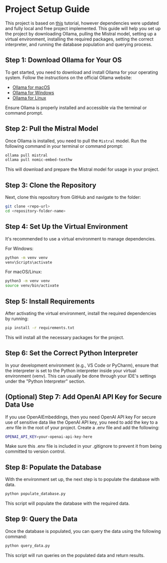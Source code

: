 # Project Setup Guide

This project is based on [this](https://www.youtube.com/watch?v=2TJxpyO3ei4&t=932s) tutorial, however dependencies were updated and fully local and free project implemented.
This guide will help you set up the project by downloading Ollama, pulling the Mistral model, setting up a virtual environment, installing the required packages, setting the correct interpreter, and running the database population and querying process.

## Step 1: Download Ollama for Your OS

To get started, you need to download and install Ollama for your operating system. Follow the instructions on the official Ollama website:

- [Ollama for macOS](https://ollama.com/download)
- [Ollama for Windows](https://ollama.com/download)
- [Ollama for Linux](https://ollama.com/download)

Ensure Ollama is properly installed and accessible via the terminal or command prompt.

## Step 2: Pull the Mistral Model

Once Ollama is installed, you need to pull the `Mistral` model. Run the following command in your terminal or command prompt:

```bash
ollama pull mistral
ollama pull nomic-embed-texthw
```

This will download and prepare the Mistral model for usage in your project.

## Step 3: Clone the Repository

Next, clone this repository from GitHub and navigate to the folder:

```bash
git clone <repo-url>
cd <repository-folder-name>
```

## Step 4: Set Up the Virtual Environment

It's recommended to use a virtual environment to manage dependencies.

For Windows:

```bash
python -m venv venv
venv\Scripts\activate
```

For macOS/Linux:

```bash
python3 -m venv venv
source venv/bin/activate
```

## Step 5: Install Requirements

After activating the virtual environment, install the required dependencies by running:

```bash
pip install -r requirements.txt
```
This will install all the necessary packages for the project.

## Step 6: Set the Correct Python Interpreter

In your development environment (e.g., VS Code or PyCharm), ensure that the interpreter is set to the Python interpreter inside your virtual environment (venv). This can usually be done through your IDE's settings under the "Python Interpreter" section.

## (Optional) Step 7: Add OpenAI API Key for Secure Data Use

If you use OpenAIEmbeddings, then you need OpenAI API key
For secure use of sensitive data like the OpenAI API key, you need to add the key to a .env file in the root of your project. 
Create a .env file and add the following:

```bash
OPENAI_API_KEY=your-openai-api-key-here
```

Make sure this .env file is included in your .gitignore to prevent it from being committed to version control.

## Step 8: Populate the Database

With the environment set up, the next step is to populate the database with data.

```bash
python populate_database.py
```

This script will populate the database with the required data.


## Step 9: Query the Data

Once the database is populated, you can query the data using the following command:

```bash
python query_data.py
```

This script will run queries on the populated data and return results.


